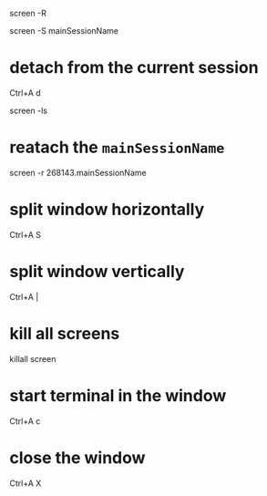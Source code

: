 screen -R

screen -S mainSessionName

# detach from the current session
Ctrl+A d

screen -ls

# reatach the `mainSessionName`
screen -r 268143.mainSessionName

# split window horizontally
Ctrl+A S 

# split window vertically
Ctrl+A |

# kill all screens
killall screen


# start terminal in the window
Ctrl+A c 

# close the window
Ctrl+A X 
